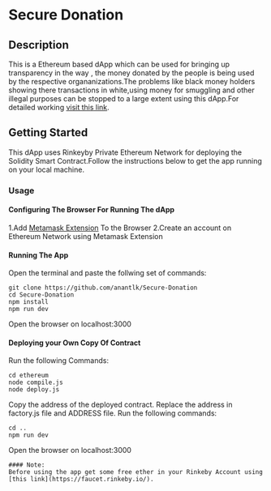 # Secure Donation

## Description

This is a Ethereum based dApp which can be used for bringing up transparency in the way , the money donated by the people is being used by the respective organanizations.The problems like black money holders showing there transactions in white,using money for smuggling and other illegal purposes can be stopped to a large extent using this dApp.For detailed working [visit this link](https://dev.to/anantlk/blockcahin-based-dapp-for-donation-system-kbe).

## Getting Started

This dApp uses Rinkeyby Private Ethereum Network for deploying the Solidity Smart Contract.Follow the instructions below to get the app running on your local machine.

### Usage

#### Configuring The Browser For Running The dApp

1.Add [Metamask Extension](chrome.google.com/webstore/detail/metamask/nkbihfbeogaeaoehlefnkodbefgpgknn?hl=en) To the Browser
2.Create an account on Ethereum Network using Metamask Extension


#### Running The App

Open the terminal and paste the follwing set of commands:

```
git clone https://github.com/anantlk/Secure-Donation
cd Secure-Donation
npm install
npm run dev
```

Open the browser on localhost:3000

#### Deploying your Own Copy Of Contract

Run the following Commands:

```
cd ethereum
node compile.js
node deploy.js
```
Copy the address of the deployed contract.
Replace the address in factory.js file and ADDRESS file.
Run the following commands:
```
cd ..
npm run dev
```
Open the browser on localhost:3000
```
#### Note:
Before using the app get some free ether in your Rinkeby Account using [this link](https://faucet.rinkeby.io/).

